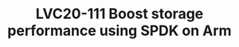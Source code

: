 ---
categories:
- lvc20
description: Arm servers, an important player in data center technology, are well
  suited for storage workloads. It's critical to explore techniques to improve storage
  performance on Arm servers. This session shares practices to boost storage IO performance
  on Arm servers with SPDK, which get extremely high performance with techniques of
  running at user level, Poll Mode Drivers (PMDs) and shared-nothing design.<br />
  We have done much work to dig what SPDK brings for Arm servers, including using
  SPDK NVMe-over-RDMA to access remote NVMe devices, using SPDK OCF to enhance the
  low speed devices and SPDK Vhost to improve the IOs of virtual machines. And we
  collect many exciting profiling data to share. Besides, optimization has been made
  in base64, CRC and atomic operations utilizing Arm hardware features, which are
  also meaningful to other projects optimization on Arm.<br />
image: /assets/images/featured-images/lvc20/LVC20-111.png
session_id: LVC20-111
session_room: DataCenter
session_slot:
  end_time: 2020-09-22 13:50
  start_time: 2020-09-22 13:25
session_speakers:
- speaker_bio: Richael is software engineer from Arm. She has strong expertise in
    cloud storage technology, covering NVMe-oF, kernel, distribute storage system
    and solutions.&lt;br /&gt; Richael has rich experience in workloads profiling,
    tuning and optimization on Arm. As an active contributor to open source community,
    Richael is now focusing on SPDK and Ceph projects.
  speaker_company: Arm
  speaker_image: http://avatars.sched.co/3/db/10401313/avatar.jpg.320x320px.jpg?a44
  speaker_name: Richael Zhuang
  speaker_position: Arm China, software engineer
  speaker_role: speaker
session_track: Data Center
tag: session
tags: Data Center
title: LVC20-111 Boost storage performance using SPDK on Arm
---